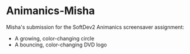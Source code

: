 # Animanics-Misha
Misha's submission for the SoftDev2 Animanics screensaver assignment:
- A growing, color-changing circle
- A bouncing, color-changing DVD logo
